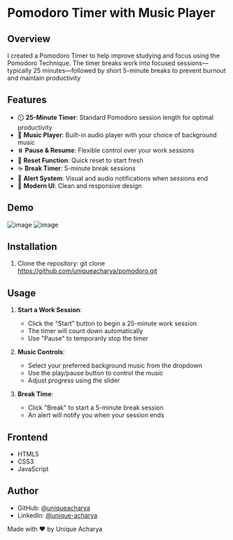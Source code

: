 # Pomodoro Timer with Music Player

## Overview
I created a Pomodoro Timer to help improve studying and focus using the Pomodoro Technique. The timer breaks work into focused sessions—typically 25 minutes—followed by short 5-minute breaks to prevent burnout and maintain productivity

## Features
- ⏲️ **25-Minute Timer**: Standard Pomodoro session length for optimal productivity
- 🎵 **Music Player**: Built-in audio player with your choice of background music
- ⏸️ **Pause & Resume**: Flexible control over your work sessions
- 🔄 **Reset Function**: Quick reset to start fresh
- ☕ **Break Timer**: 5-minute break sessions
- 🔔 **Alert System**: Visual and audio notifications when sessions end
- 🎨 **Modern UI**: Clean and responsive design

## Demo
![image](https://github.com/user-attachments/assets/0a2731f0-a389-498e-b369-73754750bb7e)
![image](https://github.com/user-attachments/assets/cc428f20-dad8-4e3c-b11d-a9d4f26b5706)


## Installation
1. Clone the repository: git clone https://github.com/uniqueacharya/pomodoro.git

## Usage
1. **Start a Work Session**:
   - Click the "Start" button to begin a 25-minute work session
   - The timer will count down automatically
   - Use "Pause" to temporarily stop the timer

2. **Music Controls**:
   - Select your preferred background music from the dropdown
   - Use the play/pause button to control the music
   - Adjust progress using the slider

3. **Break Time**:
   - Click "Break" to start a 5-minute break session
   - An alert will notify you when your session ends

## Frontend
  - HTML5
  - CSS3
  - JavaScript

## Author
- GitHub: [@uniqueacharya](https://github.com/uniqueacharya)
- LinkedIn: [@unique-acharya](https://linkedin.com/in/unique-acharya)

Made with ❤️ by Unique Acharya
